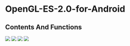 # OpenGL-ES-2.0-for-Android

## Contents And Functions

![](http://p59y7o713.bkt.clouddn.com/OpenGL_01_Color.gif)
![](http://p59y7o713.bkt.clouddn.com/OpenGL_02_Texture.gif)
![](http://p59y7o713.bkt.clouddn.com/OpenGL_03_Hockey.gif) ![](http://p59y7o713.bkt.clouddn.com/OpenGL_04_Cube.gif)

